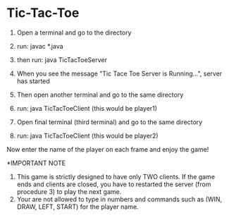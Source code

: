 # Tic-Tac-Toe
1. Open a terminal and go to the directory
2. run: javac *.java
3. then run: java TicTacToeServer
4. When you see the message "Tic Tace Toe Server is Running...", server has started

5. Then open another terminal and go to the same directory
6. run: java TicTacToeClient (this would be player1)
7. Open final terminal (third terminal) and go to the same directory
8. run: java TicTacToeClient (this would be player2)

Now enter the name of the player on each frame and enjoy the game!

*IMPORTANT NOTE
1. This game is strictly designed to have only TWO clients. If the game ends and clients are closed, you have to restarted the server (from procedure 3) to play the next game.
2. Your are not allowed to type in numbers and commands such as (WIN, DRAW, LEFT, START) for the player name.
